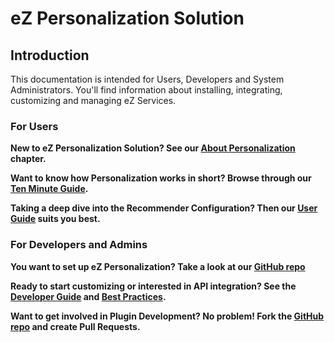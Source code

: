 # eZ Personalization Solution

## Introduction

This documentation is intended for Users, Developers and System Administrators. You'll find information about installing, integrating, customizing and managing eZ Services. 

### For Users

**New to eZ Personalization Solution? See our [About Personalization](about_personalization.md) chapter.**

**Want to know how Personalization works in short? Browse through our [Ten Minute Guide](ten_minute_guide.md).**

**Taking a deep dive into the Recommender Configuration? Then our [User Guide](user_guide/introduction.md) suits you best.**

### For Developers and Admins

**You want to set up eZ Personalization? Take a look at our [GitHub repo](https://github.com/ezsystems/EzSystemsRecommendationBundle)**

**Ready to start customizing or interested in API integration? See the [Developer Guide](developer_guide/tracking_api.md) and [Best Practices](best_practices/recommendation_integration.md).**

**Want to get involved in Plugin Development? No problem! Fork the [GitHub repo](https://github.com/ezsystems/EzSystemsRecommendationBundle) and create Pull Requests.**
